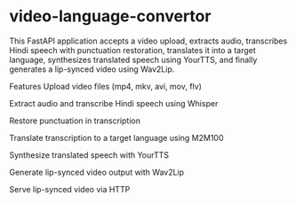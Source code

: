 # video-language-convertor
This FastAPI application accepts a video upload, extracts audio, transcribes Hindi speech with punctuation restoration, translates it into a target language, synthesizes translated speech using YourTTS, and finally generates a lip-synced video using Wav2Lip.

Features
Upload video files (mp4, mkv, avi, mov, flv)

Extract audio and transcribe Hindi speech using Whisper

Restore punctuation in transcription

Translate transcription to a target language using M2M100

Synthesize translated speech with YourTTS

Generate lip-synced video output with Wav2Lip

Serve lip-synced video via HTTP

